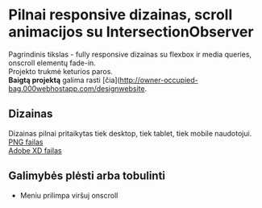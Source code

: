 # Pilnai responsive dizainas, scroll animacijos su IntersectionObserver
Pagrindinis tikslas - fully responsive dizainas su flexbox ir media queries, onscroll elementų fade-in.  
Projekto trukmė keturios paros.  
**Baigtą projektą** galima rasti [čia](http://owner-occupied-bag.000webhostapp.com/designwebsite.

## Dizainas
Dizainas pilnai pritaikytas tiek desktop, tiek tablet, tiek mobile naudotojui.  
[PNG failas](https://github.com/vytascepulis/design-website/blob/master/design/Home.png)  
[Adobe XD failas](https://github.com/vytascepulis/design-website/blob/master/design/Home.xd)  
  

## Galimybės plėsti arba tobulinti
* Meniu prilimpa viršuj onscroll